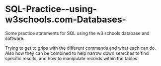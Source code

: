 # SQL-Practice--using-w3schools.com-Databases-

Some practice statements for SQL using the w3 schools database and software.

Trying to get to grips with the different commands and what each can do.
Also how they can be combined to help narrow down searches to find specific results, 
and how to manipulate records within the tables.
